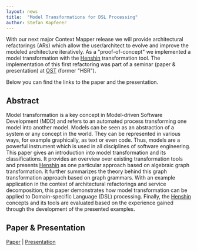 ```yaml
---
layout: news
title:  "Model Transformations for DSL Processing"
author: Stefan Kapferer
---
```


With our next major Context Mapper release we will provide architectural refactorings (ARs) which allow the user/architect to evolve and
improve the modeled architecture iteratively. As a "proof-of-concept" we implemented a model transformation with the [Henshin](https://www.eclipse.org/henshin/)
transformation tool. The implementation of this first refactoring was part of a seminar (paper & presentation) at [OST](https://www.ost.ch) (former "HSR").

Below you can find the links to the paper and the presentation.

## Abstract
Model transformation is a key concept in Model-driven Software Development (MDD) and refers to an automated process transforming 
one model into another model. Models can be seen as an abstraction of a system or any concept in the world. They can be represented in
various ways, for example graphically, as text or even code. Thus, models are a powerful instrument which is used in all disciplines 
of software engineering. This paper gives an introduction into model transformation and its classifications. It provides an overview 
over existing transformation tools and presents [Henshin](https://www.eclipse.org/henshin/) as one particular approach based on
algebraic graph transformation. It further summarizes the theory behind this graph transformation approach based on graph grammars. 
With an example application in the context of architectural refactorings and service decomposition, this paper demonstrates how model 
transformation can be applied to Domain-specific Language (DSL) processing. Finally, the [Henshin](https://www.eclipse.org/henshin/) 
concepts and its tools are evaluated based on the experience gained through the development of the presented examples.

## Paper & Presentation
[Paper](https://github.com/stefan-ka/papers-and-publications/raw/master/model-transformations-for-dsl-processing/HS18_SKapferer_Model-Transformations-for-DSL-Processing-Paper.pdf)
 | 
[Presentation](https://github.com/stefan-ka/papers-and-publications/raw/master/model-transformations-for-dsl-processing/HS18_SKapferer_Model-Transformations-for-DSL-Processing-Presentation.pdf)
